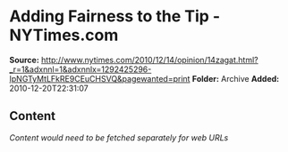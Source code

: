# Adding Fairness to the Tip - NYTimes.com

**Source:** http://www.nytimes.com/2010/12/14/opinion/14zagat.html?_r=1&adxnnl=1&adxnnlx=1292425296-IpNGTyMtLFkRE9CEuCHSVQ&pagewanted=print
**Folder:** Archive
**Added:** 2010-12-20T22:31:07




## Content
*Content would need to be fetched separately for web URLs*
